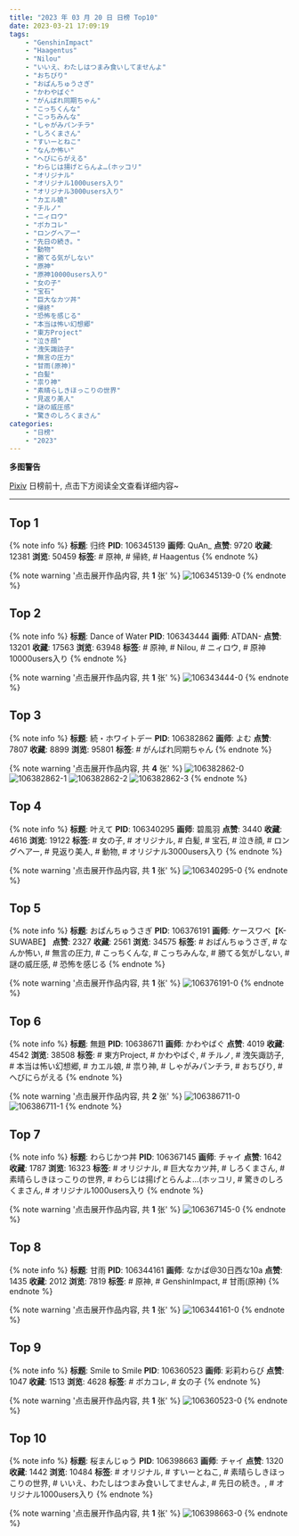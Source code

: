```yaml
---
title: "2023 年 03 月 20 日 日榜 Top10"
date: 2023-03-21 17:09:19
tags:
    - "GenshinImpact"
    - "Haagentus"
    - "Nilou"
    - "いいえ、わたしはつまみ食いしてませんよ"
    - "おちびり"
    - "おぱんちゅうさぎ"
    - "かわやばぐ"
    - "がんばれ同期ちゃん"
    - "こっちくんな"
    - "こっちみんな"
    - "しゃがみパンチラ"
    - "しろくまさん"
    - "すいーとねこ"
    - "なんか怖い"
    - "へびにらがえる"
    - "わらじは揚げとらんよ…(ホッコリ"
    - "オリジナル"
    - "オリジナル1000users入り"
    - "オリジナル3000users入り"
    - "カエル娘"
    - "チルノ"
    - "ニィロウ"
    - "ボカコレ"
    - "ロングヘアー"
    - "先日の続き。"
    - "動物"
    - "勝てる気がしない"
    - "原神"
    - "原神10000users入り"
    - "女の子"
    - "宝石"
    - "巨大なカツ丼"
    - "帰終"
    - "恐怖を感じる"
    - "本当は怖い幻想郷"
    - "東方Project"
    - "泣き顔"
    - "洩矢諏訪子"
    - "無言の圧力"
    - "甘雨(原神)"
    - "白髪"
    - "祟り神"
    - "素晴らしきほっこりの世界"
    - "見返り美人"
    - "謎の威圧感"
    - "驚きのしろくまさん"
categories:
    - "日榜"
    - "2023"
---
```


<i class="fa fa-triangle-exclamation"></i>**多图警告**<i class="fa fa-triangle-exclamation"></i>

[Pixiv](https://www.pixiv.net/) 日榜前十, 点击下方阅读全文查看详细内容~

<!-- more -->

---

## Top 1

{% note info %}
**标题**: 归终
**PID**: 106345139 **画师**: QuAn_
**点赞**: 9720 **收藏**: 12381 **浏览**: 50459
**标签**: # 原神, # 帰終, # Haagentus
{% endnote %}

{% note warning '点击展开作品内容, 共 **1** 张' %}
![106345139-0](https://i.pixiv.re/img-original/img/2023/03/19/02/59/30/106345139_p0.jpg)
{% endnote %}

## Top 2

{% note info %}
**标题**: Dance of Water
**PID**: 106343444 **画师**: ATDAN-
**点赞**: 13201 **收藏**: 17563 **浏览**: 63948
**标签**: # 原神, # Nilou, # ニィロウ, # 原神10000users入り
{% endnote %}

{% note warning '点击展开作品内容, 共 **1** 张' %}
![106343444-0](https://i.pixiv.re/img-original/img/2023/03/19/05/15/50/106343444_p0.jpg)
{% endnote %}

## Top 3

{% note info %}
**标题**: 続・ホワイトデー
**PID**: 106382862 **画师**: よむ
**点赞**: 7807 **收藏**: 8899 **浏览**: 95801
**标签**: # がんばれ同期ちゃん
{% endnote %}

{% note warning '点击展开作品内容, 共 **4** 张' %}
![106382862-0](https://i.pixiv.re/img-original/img/2023/03/20/08/26/51/106382862_p0.png)
![106382862-1](https://i.pixiv.re/img-original/img/2023/03/20/08/26/51/106382862_p1.png)
![106382862-2](https://i.pixiv.re/img-original/img/2023/03/20/08/26/51/106382862_p2.png)
![106382862-3](https://i.pixiv.re/img-original/img/2023/03/20/08/26/51/106382862_p3.png)
{% endnote %}

## Top 4

{% note info %}
**标题**: 叶えて
**PID**: 106340295 **画师**: 碧風羽
**点赞**: 3440 **收藏**: 4616 **浏览**: 19122
**标签**: # 女の子, # オリジナル, # 白髪, # 宝石, # 泣き顔, # ロングヘアー, # 見返り美人, # 動物, # オリジナル3000users入り
{% endnote %}

{% note warning '点击展开作品内容, 共 **1** 张' %}
![106340295-0](https://i.pixiv.re/img-original/img/2023/03/19/00/01/47/106340295_p0.jpg)
{% endnote %}

## Top 5

{% note info %}
**标题**: おぱんちゅうさぎ
**PID**: 106376191 **画师**: ケースワベ【K-SUWABE】
**点赞**: 2327 **收藏**: 2561 **浏览**: 34575
**标签**: # おぱんちゅうさぎ, # なんか怖い, # 無言の圧力, # こっちくんな, # こっちみんな, # 勝てる気がしない, # 謎の威圧感, # 恐怖を感じる
{% endnote %}

{% note warning '点击展开作品内容, 共 **1** 张' %}
![106376191-0](https://i.pixiv.re/img-original/img/2023/03/20/00/50/43/106376191_p0.jpg)
{% endnote %}

## Top 6

{% note info %}
**标题**: 無題
**PID**: 106386711 **画师**: かわやばぐ
**点赞**: 4019 **收藏**: 4542 **浏览**: 38508
**标签**: # 東方Project, # かわやばぐ, # チルノ, # 洩矢諏訪子, # 本当は怖い幻想郷, # カエル娘, # 祟り神, # しゃがみパンチラ, # おちびり, # へびにらがえる
{% endnote %}

{% note warning '点击展开作品内容, 共 **2** 张' %}
![106386711-0](https://i.pixiv.re/img-original/img/2023/03/20/12/47/18/106386711_p0.jpg)
![106386711-1](https://i.pixiv.re/img-original/img/2023/03/20/12/47/18/106386711_p1.jpg)
{% endnote %}

## Top 7

{% note info %}
**标题**: わらじかつ丼
**PID**: 106367145 **画师**: チャイ
**点赞**: 1642 **收藏**: 1787 **浏览**: 16323
**标签**: # オリジナル, # 巨大なカツ丼, # しろくまさん, # 素晴らしきほっこりの世界, # わらじは揚げとらんよ…(ホッコリ, # 驚きのしろくまさん, # オリジナル1000users入り
{% endnote %}

{% note warning '点击展开作品内容, 共 **1** 张' %}
![106367145-0](https://i.pixiv.re/img-original/img/2023/03/19/21/11/02/106367145_p0.png)
{% endnote %}

## Top 8

{% note info %}
**标题**: 甘雨
**PID**: 106344161 **画师**: なかば@30日西な10a
**点赞**: 1435 **收藏**: 2012 **浏览**: 7819
**标签**: # 原神, # GenshinImpact, # 甘雨(原神)
{% endnote %}

{% note warning '点击展开作品内容, 共 **1** 张' %}
![106344161-0](https://i.pixiv.re/img-original/img/2023/03/19/02/07/26/106344161_p0.png)
{% endnote %}

## Top 9

{% note info %}
**标题**: Smile to Smile
**PID**: 106360523 **画师**: 彩莉わらび
**点赞**: 1047 **收藏**: 1513 **浏览**: 4628
**标签**: # ボカコレ, # 女の子
{% endnote %}

{% note warning '点击展开作品内容, 共 **1** 张' %}
![106360523-0](https://i.pixiv.re/img-original/img/2023/03/19/17/49/07/106360523_p0.jpg)
{% endnote %}

## Top 10

{% note info %}
**标题**: 桜まんじゅう
**PID**: 106398663 **画师**: チャイ
**点赞**: 1320 **收藏**: 1442 **浏览**: 10484
**标签**: # オリジナル, # すいーとねこ, # 素晴らしきほっこりの世界, # いいえ、わたしはつまみ食いしてませんよ, # 先日の続き。, # オリジナル1000users入り
{% endnote %}

{% note warning '点击展开作品内容, 共 **1** 张' %}
![106398663-0](https://i.pixiv.re/img-original/img/2023/03/20/21/45/19/106398663_p0.png)
{% endnote %}
